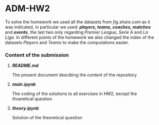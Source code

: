 # ADM-HW2

To solve the homework we used all the datasets from *fig.share.com* as it was indicated, in particular we used: ***players, teams, coaches, matches*** and ***events***, the last two only regarding *Premier League*, *Serie A* and *La Liga*. In different points of the homework we also changed the index of the datasets *Players* and *Teams* to make the computations easier.

### Content of the submission

1. ***README.md***</p>
  The present document descibing the content of the repository

2. ***main.ipynb***</p>
  The coding of the solutions to all exercises in HM2, except the thoeretical question
  
3. ***theory.ipynb***</p>
  Solution of the theoretical question
